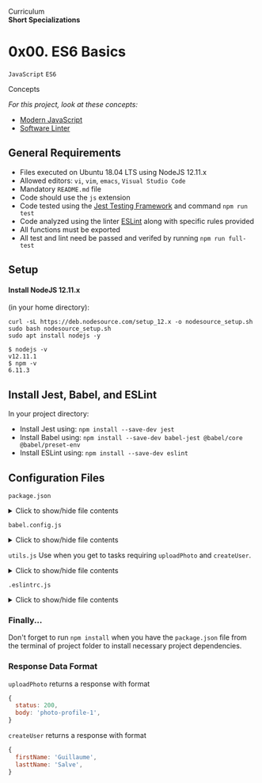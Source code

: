 Curriculum <br>
**Short Specializations** <br>

# 0x00. ES6 Basics

```JavaScript```
```ES6```

Concepts

_For this project, look at these concepts:_

* [Modern JavaScript](https://www.alx-intranet.hbtn.io/concepts/541)
* [Software Linter](https://www.alx-intranet.hbtn.io/concepts/542)

## General Requirements

* Files executed on Ubuntu 18.04 LTS using NodeJS 12.11.x
* Allowed editors: `vi`, `vim`, `emacs`, `Visual Studio Code`
* Mandatory `README.md` file
* Code should use the `js` extension
* Code tested using the [Jest Testing Framework](https://www.jestjs.io) and command `npm run test`
* Code analyzed using the linter [ESLint](https://www.eslint.org) along with specific rules provided
* All functions must be exported
* All test and lint need be passed and verifed by running `npm run full-test`

## Setup

#### Install NodeJS 12.11.x

(in your home directory):

```
curl -sL https://deb.nodesource.com/setup_12.x -o nodesource_setup.sh
sudo bash nodesource_setup.sh
sudo apt install nodejs -y
```
```
$ nodejs -v
v12.11.1
$ npm -v
6.11.3
```
## Install Jest, Babel, and ESLint

In your project directory:

* Install Jest using: `npm install --save-dev jest`
* Install Babel using: `npm install --save-dev babel-jest @babel/core @babel/preset-env`
* Install ESLint using: `npm install --save-dev eslint`

## Configuration Files

`package.json`
<details>
  <summary>Click to show/hide file contents</summary>

  ```json
  {
	"scripts": {
	  "lint": "./node_modules/.bin/eslint",
	  "check-lint": "lint [0-9]*.js",
	  "dev": "npx babel-node",
	  "test": "jest",
	  "full-test": "./node_modules/.bin/eslint [0-9]*.js && jest"
	},
	"devDependencies": {
	  "@babel/core": "^7.6.0",
	  "@babel/node": "^7.8.0",
	  "@babel/preset-env": "^7.6.0",
	  "eslint": "^6.4.0",
	  "eslint-config-airbnb-base": "^14.0.0",
	  "eslint-plugin-import": "^2.18.2",
	  "eslint-plugin-jest": "^22.17.0",
	  "jest": "^24.9.0"
	}
  }
  ```
</details>

`babel.config.js`
<details>
  <summary>Click to show/hide file contents</summary>

  ```javascript
  module.exports = {
    presets: [
      [
	'@babel/preset-env',
	{
	   targets: {
	     node: 'current',
	   },
	 },
      ],
    ],
  };
  ```
</details>

`utils.js`
Use when you get to tasks requiring `uploadPhoto` and `createUser`.
<details>
  <summary>Click to show/hide file contents</summary>

  ```javascript
  export function uploadPhoto() {
    return Promise.resolve({
      status: 200,
      body: 'photo-profile-1',
    });
  }


  export function createUser() {
    return Promise.resolve({
      firstName: 'Guillaume',
      lastName: 'Salva',
    }),
  }
  ```
</details>

`.eslintrc.js`
<details>
  <summary>Click to show/hide file contents</summary>

  ```javascript
  module.exports = {
    env: {
      browser: false,
      es6: true,
      jest: true,
    },
    extends: [
      'airbnb-base',
      'plugin:jest/all',
    ],
    globals: {
      Atomics: 'readonly',
      SharedArrayBuffer: 'readonly',
    },
    parserOptions: {
      ecmaVersion: 2018,
      sourceType: 'module',
    },
    plugins: ['jest'],
    rules: {
      'no-console': 'off',
      'no-shadow': 'off',
      'no-restricted-syntax': [
        'error',
	'LabeledStatement',
	'WithStatement',
      ],
    },
    overrides:[
      {
        files: ['*.js'],
	excludedFiles: 'babel.config.js',
      },
    ],
  };
  ```
</details>

### Finally...

Don't forget to run `npm install` when you have the `package.json` file from the terminal of project folder to install necessary project dependencies.

### Response Data Format

`uploadPhoto` returns a response with format

```javascript
{
  status: 200,
  body: 'photo-profile-1',
}
```

`createUser` returns a response with format

```javascript
{
  firstName: 'Guillaume',
  lasttName: 'Salve',
}
```
